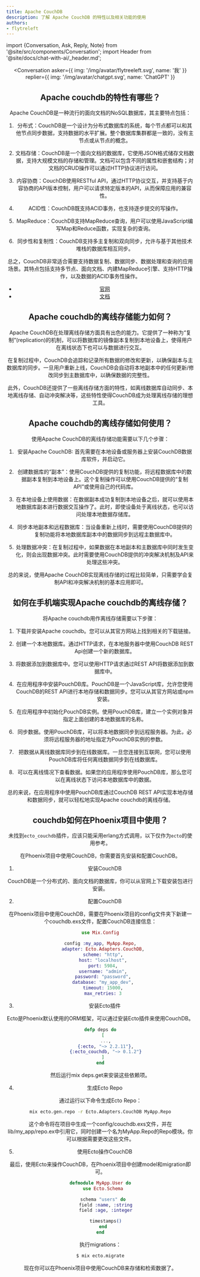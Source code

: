```yaml
---
title: Apache CouchDB
description: 了解 Apache CouchDB 的特性以及相关功能的使用
authors:
- flytreleft
---
```


import {Conversation, Ask, Reply, Note} from '@site/src/components/Conversation';
import Header from '@site/docs/chat-with-ai/_header.md';

<Header />


<Conversation
  asker={{ img: '/img/avatar/flytreeleft.svg', name: '我' }}
  replier={{ img: '/img/avatar/chatgpt.svg', name: 'ChatGPT' }}
>

<Ask>

## Apache couchdb的特性有哪些？

</Ask>

<Reply>

Apache CouchDB是一种流行的面向文档的NoSQL数据库，其主要特点包括：

1. 分布式：CouchDB是一个设计为分布式数据库的系统，每个节点都可以和其他节点同步数据，支持数据的水平扩展。整个数据库集群都是一致的，没有主节点或从节点的概念。

2. 文档存储：CouchDB是一个面向文档的数据库，它使用JSON格式储存文档数据，支持大规模文档的存储和管理。文档可以包含不同的属性和嵌套结构；对文档的CRUD操作可以通过HTTP协议进行访问。

3. 内容协商：CouchDB使用RESTful API，通过HTTP协议交互，并支持基于内容协商的API版本控制，用户可以请求特定版本的API，从而保障应用的兼容性。

4. ACID性：CouchDB既支持ACID事务，也支持逐步提交的写操作。

5. MapReduce：CouchDB支持MapReduce查询，用户可以使用JavaScript编写Map和Reduce函数，实现复杂的查询。

6. 同步性和复制性：CouchDB支持多主复制和双向同步，允许与基于其他技术堆栈的数据库相互同步。

总之，CouchDB非常适合需要支持数据复制、数据同步、数据处理和查询的应用场景。其特点包括支持多节点、面向文档、内建MapReduce引擎、支持HTTP操作，以及数据的ACID事务性操作。

<Note>

- [官网](https://couchdb.apache.org/)
- [文档](https://docs.couchdb.org/en/stable/index.html)

</Note>

</Reply>

<Ask>

## Apache couchdb的离线存储能力如何？

</Ask>

<Reply>

Apache CouchDB在处理离线存储方面具有出色的能力。它提供了一种称为“复制”(replication)的机制，可以将数据库的镜像副本复制到本地设备上，使得用户在离线状态下也可以与数据进行交互。

在复制过程中，CouchDB会追踪和记录所有数据的修改和更新，以确保副本与主数据库的同步。一旦用户重新上线，CouchDB会自动将本地副本中的任何更新/修改同步到主数据库中，以确保数据的完整性。

此外，CouchDB还提供了一些离线存储方面的特性，如离线数据库自动同步、本地离线存储、自动冲突解决等，这些特性使得CouchDB成为处理离线存储的理想工具。

</Reply>

<Ask>

## Apache couchdb的离线存储如何使用？

</Ask>

<Reply>

使用Apache CouchDB的离线存储功能需要以下几个步骤：

1. 安装Apache CouchDB: 首先需要在本地设备或服务器上安装CouchDB数据库软件，并启动它。

2. 创建数据库的“副本”：使用CouchDB提供的复制功能，将远程数据库中的数据副本复制到本地设备上。这个复制操作可以使用CouchDB提供的“复制 API”或使用自己的代码库。

3. 在本地设备上使用数据：在数据副本成功复制到本地设备之后，就可以使用本地数据库副本进行数据交互操作了。此时，即使设备处于离线状态，也可以访问处理本地数据存储库。

4. 同步本地副本和远程数据库：当设备重新上线时，需要使用CouchDB提供的复制功能将本地数据库副本中的数据同步到远程主数据库中。

5. 处理数据冲突：在复制过程中，如果数据在本地副本和主数据库中同时发生变化，则会出现数据冲突。此时需要使用CouchDB提供的冲突解决机制及API来处理这些冲突。

总的来说，使用Apache CouchDB实现离线存储的过程比较简单，只需要学会复制API和冲突解决机制的基本应用即可。

</Reply>

<Ask>

## 如何在手机端实现Apache couchdb的离线存储？

</Ask>

<Reply>

将Apache couchdb用作离线存储需要以下步骤：

1. 下载并安装Apache couchdb。您可以从其官方网站上找到相关的下载链接。

2. 创建一个本地数据库。通过HTTP请求，在本地服务器中使用CouchDB REST Api创建一个新的数据库。

3. 将数据添加到数据库中。您可以使用HTTP请求通过REST API将数据添加到数据库中。

4. 在应用程序中安装PouchDB库。PouchDB是一个JavaScript库，允许您使用CouchDB的REST API进行本地存储和数据同步。您可以从其官方网站或npm安装。

5. 在应用程序中初始化PouchDB实例。使用PouchDB库，建立一个实例对象并指定上面创建的本地数据库的名称。

6. 同步数据。使用PouchDB库，可以将本地数据同步到远程服务器。为此，必须将远程服务器的地址指定为PouchDB实例的参数。

7. 把数据从离线数据库同步到在线数据库。一旦您连接到互联网，您可以使用PouchDB库将任何离线数据同步到在线数据库。

8. 可以在离线情况下查看数据。如果您的应用程序使用PouchDB库，那么您可以在离线状态下访问本地数据库中的数据。

总的来说，在应用程序中使用PouchDB库通过CouchDB REST API实现本地存储和数据同步，就可以轻松地实现Apache couchdb的离线存储。

</Reply>

<Ask>

## couchdb如何在Phoenix项目中使用？

</Ask>

<Reply>

<Note>

未找到`ecto_couchdb`插件，应该只能采用erlang方式调用，以下仅作为`ecto`的使用参考。

</Note>

在Phoenix项目中使用CouchDB，你需要首先安装和配置CouchDB。

1. 安装CouchDB

CouchDB是一个分布式的、面向文档的数据库，你可以从官网上下载安装包进行安装。

2. 配置CouchDB

在Phoenix项目中使用CouchDB，需要在Phoenix项目的config文件夹下新建一个couchdb.exs文件，配置CouchDB连接信息：

```elixir
use Mix.Config

config :my_app, MyApp.Repo,
  adapter: Ecto.Adapters.CouchDB,
  scheme: "http",
  host: "localhost",
  port: 5984,
  username: "admin",
  password: "password",
  database: "my_app_dev",
  timeout: 15000,
  max_retries: 3
```

3. 安装Ecto插件

Ecto是Phoenix默认使用的ORM框架，可以通过安装Ecto插件来使用CouchDB。

```elixir
defp deps do
  [
    ...,
    {:ecto, "~> 2.2.11"},
    {:ecto_couchdb, "~> 0.1.2"}
  ]
end
```

然后运行mix deps.get来安装这些依赖项。

4. 生成Ecto Repo

通过运行以下命令生成Ecto Repo：

```bash
mix ecto.gen.repo -r Ecto.Adapters.CouchDB MyApp.Repo
```

这个命令将在项目中生成一个config/couchdb.exs文件，并在lib/my_app/repo.ex中引用它，同时创建一个名为MyApp.Repo的Repo模块。你可以根据需要更改这些文件。

5. 使用Ecto操作CouchDB

最后，使用Ecto来操作CouchDB，在Phoenix项目中创建model和migration即可。

```elixir
defmodule MyApp.User do
  use Ecto.Schema

  schema "users" do
    field :name, :string
    field :age, :integer

    timestamps()
  end
end
```

执行migrations：

```bash
$ mix ecto.migrate
```

现在你可以在Phoenix项目中使用CouchDB来存储和检索数据了。

</Reply>

</Conversation>
